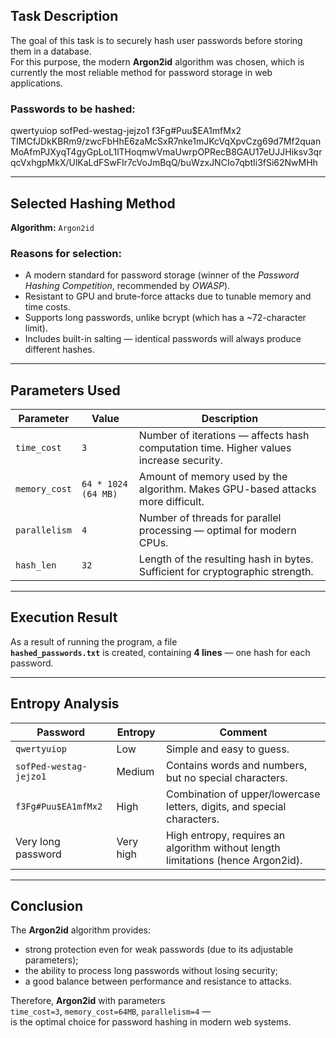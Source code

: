 ## Task Description
The goal of this task is to securely hash user passwords before storing them in a database.  
For this purpose, the modern **Argon2id** algorithm was chosen, which is currently the most reliable method for password storage in web applications.

### Passwords to be hashed:

qwertyuiop
sofPed-westag-jejzo1
f3Fg#Puu$EA1mfMx2
TIMCfJDkKBRm9/zwcFbHhE6zaMcSxR7nke1mJKcVqXpvCzg69d7Mf2quanMoAfmPJXyqT4gyGpLoL1lTHoqmwVmaUwrpOPRecB8GAU17eUJJHiksv3qrqcVxhgpMkX/UlKaLdFSwFIr7cVoJmBqQ/buWzxJNCIo7qbtIi3fSi62NwMHh


---

## Selected Hashing Method
**Algorithm:** `Argon2id`

### Reasons for selection:
- A modern standard for password storage (winner of the *Password Hashing Competition*, recommended by *OWASP*).  
- Resistant to GPU and brute-force attacks due to tunable memory and time costs.  
- Supports long passwords, unlike bcrypt (which has a ~72-character limit).  
- Includes built-in salting — identical passwords will always produce different hashes.  

---

## Parameters Used

| Parameter | Value | Description |
|------------|--------|-------------|
| `time_cost` | `3` | Number of iterations — affects hash computation time. Higher values increase security. |
| `memory_cost` | `64 * 1024 (64 MB)` | Amount of memory used by the algorithm. Makes GPU-based attacks more difficult. |
| `parallelism` | `4` | Number of threads for parallel processing — optimal for modern CPUs. |
| `hash_len` | `32` | Length of the resulting hash in bytes. Sufficient for cryptographic strength. |

---

## Execution Result
As a result of running the program, a file  
**`hashed_passwords.txt`** is created, containing **4 lines** — one hash for each password.

---

## Entropy Analysis

| Password | Entropy | Comment |
|-----------|----------|----------|
| `qwertyuiop` | Low | Simple and easy to guess. |
| `sofPed-westag-jejzo1` | Medium | Contains words and numbers, but no special characters. |
| `f3Fg#Puu$EA1mfMx2` | High | Combination of upper/lowercase letters, digits, and special characters. |
| Very long password | Very high | High entropy, requires an algorithm without length limitations (hence Argon2id). |

---

## Conclusion
The **Argon2id** algorithm provides:
- strong protection even for weak passwords (due to its adjustable parameters);
- the ability to process long passwords without losing security;
- a good balance between performance and resistance to attacks.

Therefore, **Argon2id** with parameters  
`time_cost=3`, `memory_cost=64MB`, `parallelism=4` —  
is the optimal choice for password hashing in modern web systems.
